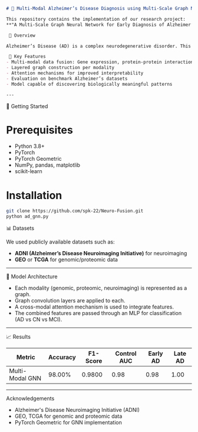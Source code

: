 
```markdown
# 🧠 Multi-Modal Alzheimer’s Disease Diagnosis using Multi-Scale Graph Neural Networks

This repository contains the implementation of our research project:  
**"A Multi-Scale Graph Neural Network for Early Diagnosis of Alzheimer’s Disease using Genomic, Proteomic, and Neuroimaging Data."**

 📌 Overview

Alzheimer’s Disease (AD) is a complex neurodegenerative disorder. This project proposes a novel **multi-scale Graph Neural Network (GNN)** framework that integrates **genomic**, **proteomic**, and **neuroimaging** data to improve early detection and interpretation of AD.

 🧬 Key Features
- Multi-modal data fusion: Gene expression, protein-protein interaction, and brain connectivity
- Layered graph construction per modality
- Attention mechanisms for improved interpretability
- Evaluation on benchmark Alzheimer’s datasets
- Model capable of discovering biologically meaningful patterns

---
```

 🚀 Getting Started

# Prerequisites

- Python 3.8+
- PyTorch
- PyTorch Geometric
- NumPy, pandas, matplotlib
- scikit-learn

# Installation

```bash
git clone https://github.com/spk-22/Neuro-Fusion.git
python ad_gnn.py
```



 📊 Datasets

We used publicly available datasets such as:

* **ADNI (Alzheimer’s Disease Neuroimaging Initiative)** for neuroimaging
* **GEO** or **TCGA** for genomic/proteomic data
---

 🧠 Model Architecture

* Each modality (genomic, proteomic, neuroimaging) is represented as a graph.
* Graph convolution layers are applied to each.
* A cross-modal attention mechanism is used to integrate features.
* The combined features are passed through an MLP for classification (AD vs CN vs MCI).

---

 📈 Results

| Metric          | Accuracy | F1-Score | Control AUC  |  Early AD | Late AD |
| --------------- | -------- | -------- | -------------|-----------|---------|
| Multi-Modal GNN |  98.00%  |  0.9800  |     0.98     |    0.98   |   1.00  |

---

  Acknowledgements

* Alzheimer's Disease Neuroimaging Initiative (ADNI)
* GEO, TCGA for genomic and proteomic data
* PyTorch Geometric for GNN implementation
